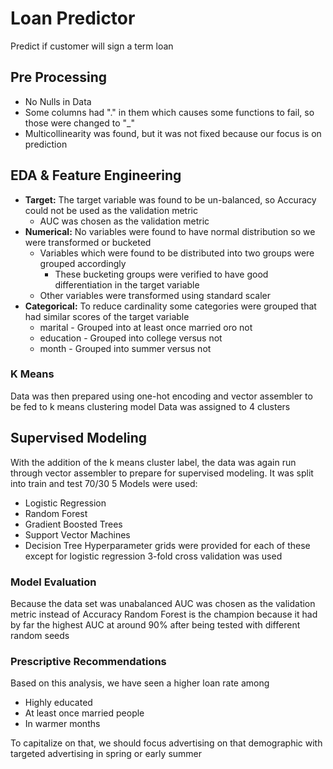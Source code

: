 # Loan Predictor
Predict if customer will sign a term loan

## Pre Processing
- No Nulls in Data
- Some columns had "." in them which causes some functions to fail, so those were changed to "_"
- Multicollinearity was found, but it was not fixed because our focus is on prediction

## EDA & Feature Engineering
- **Target:** The target variable was found to be un-balanced, so Accuracy could not be used as the validation metric
  - AUC was chosen as the validation metric
- **Numerical:** No variables were found to have normal distribution so we were transformed or bucketed
  - Variables which were found to be distributed into two groups were grouped accordingly
    - These bucketing groups were verified to have good differentiation in the target variable
  - Other variables were transformed using standard scaler
- **Categorical:** To reduce cardinality some categories were grouped that had similar scores of the target variable
  - marital - Grouped into at least once married oro not
  - education - Grouped into college versus not
  - month - Grouped into summer versus not

### K Means
Data was then prepared using one-hot encoding and vector assembler to be fed to k means clustering model
Data was assigned to 4 clusters

## Supervised Modeling
With the addition of the k means cluster label, the data was again run through vector assembler to prepare for supervised modeling.
It was split into train and test 70/30
5 Models were used:
- Logistic Regression
- Random Forest
- Gradient Boosted Trees
- Support Vector Machines
- Decision Tree
Hyperparameter grids were provided for each of these except for logistic regression
3-fold cross validation was used

### Model Evaluation
Because the data set was unabalanced AUC was chosen as the validation metric instead of Accuracy
Random Forest is the champion because it had by far the highest AUC at around 90% after being tested with different random seeds


### Prescriptive Recommendations

Based on this analysis, we have seen a higher loan rate among

*   Highly educated
*   At least once married people
*   In warmer months
  
To capitalize on that, we should focus advertising on that demographic with targeted advertising in spring or early summer
